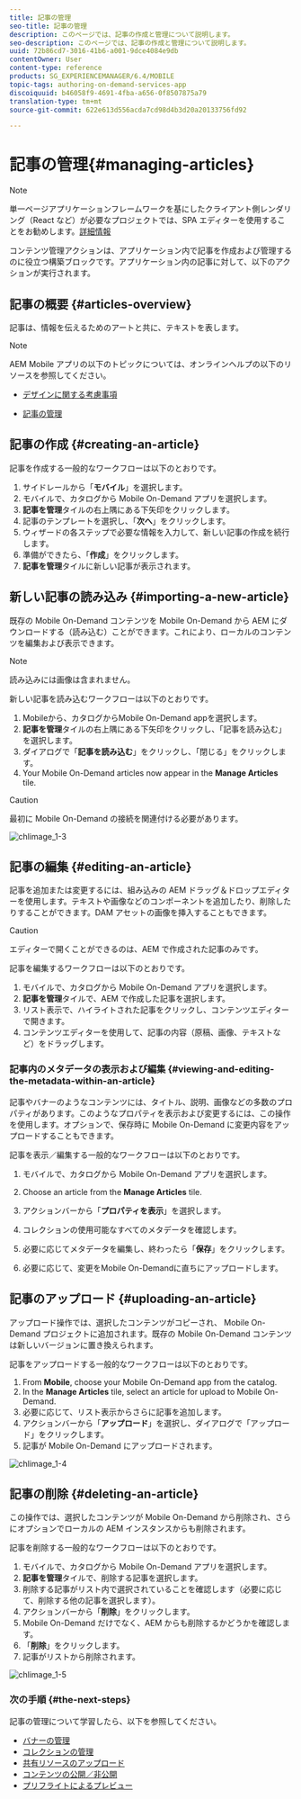 ```yaml
---
title: 記事の管理
seo-title: 記事の管理
description: このページでは、記事の作成と管理について説明します。
seo-description: このページでは、記事の作成と管理について説明します。
uuid: 72b86cd7-3016-41b6-a001-9dce4084e9db
contentOwner: User
content-type: reference
products: SG_EXPERIENCEMANAGER/6.4/MOBILE
topic-tags: authoring-on-demand-services-app
discoiquuid: b46058f9-4691-4fba-a656-0f8507875a79
translation-type: tm+mt
source-git-commit: 622e613d556acda7cd98d4b3d20a20133756fd92

---
```



# 記事の管理{#managing-articles}

>[!NOTE]
>
>単一ページアプリケーションフレームワークを基にしたクライアント側レンダリング（React など）が必要なプロジェクトでは、SPA エディターを使用することをお勧めします。[詳細情報](/help/sites-developing/spa-overview.md)

コンテンツ管理アクションは、アプリケーション内で記事を作成および管理するのに役立つ構築ブロックです。アプリケーション内の記事に対して、以下のアクションが実行されます。

## 記事の概要 {#articles-overview}

記事は、情報を伝えるためのアートと共に、テキストを表します。

>[!NOTE]
>
>AEM Mobile アプリの以下のトピックについては、オンラインヘルプの以下のリソースを参照してください。
>
>* [デザインに関する考慮事項](https://helpx.adobe.com/digital-publishing-solution/help/design-app.html)
   >
   >
* [記事の管理](https://helpx.adobe.com/digital-publishing-solution/help/creating-articles.html)
>



## 記事の作成 {#creating-an-article}

記事を作成する一般的なワークフローは以下のとおりです。

1. サイドレールから「**モバイル**」を選択します。
1. モバイルで、カタログから Mobile On-Demand アプリを選択します。
1. **記事を管理**&#x200B;タイルの右上隅にある下矢印をクリックします。
1. 記事のテンプレートを選択し、「**次へ**」をクリックします。
1. ウィザードの各ステップで必要な情報を入力して、新しい記事の作成を続行します。
1. 準備ができたら、「**作成**」をクリックします。
1. **記事を管理**&#x200B;タイルに新しい記事が表示されます。

## 新しい記事の読み込み {#importing-a-new-article}

既存の Mobile On-Demand コンテンツを Mobile On-Demand から AEM にダウンロードする（読み込む）ことができます。これにより、ローカルのコンテンツを編集および表示できます。

>[!NOTE]
>
>読み込みには画像は含まれません。

新しい記事を読み込むワークフローは以下のとおりです。

1. Mobileから、カタログからMobile On-Demand appを選択します。
1. **記事を管理**&#x200B;タイルの右上隅にある下矢印をクリックし、「記事を読み込む」を選択します。
1. ダイアログで「**記事を読み込む**」をクリックし、「閉じる」をクリックします。
1. Your Mobile On-Demand articles now appear in the **Manage Articles** tile.

>[!CAUTION]
>
>最初に Mobile On-Demand の接続を関連付ける必要があります。

![chlimage_1-3](assets/chlimage_1-3.gif)

## 記事の編集 {#editing-an-article}

記事を追加または変更するには、組み込みの AEM ドラッグ＆ドロップエディターを使用します。テキストや画像などのコンポーネントを追加したり、削除したりすることができます。DAM アセットの画像を挿入することもできます。

>[!CAUTION]
>
>エディターで開くことができるのは、AEM で作成された記事のみです。

記事を編集するワークフローは以下のとおりです。

1. モバイルで、カタログから Mobile On-Demand アプリを選択します。
1. **記事を管理**&#x200B;タイルで、AEM で作成した記事を選択します。
1. リスト表示で、ハイライトされた記事をクリックし、コンテンツエディターで開きます。
1. コンテンツエディターを使用して、記事の内容（原稿、画像、テキストなど）をドラッグします。

### 記事内のメタデータの表示および編集 {#viewing-and-editing-the-metadata-within-an-article}

記事やバナーのようなコンテンツには、タイトル、説明、画像などの多数のプロパティがあります。このようなプロパティを表示および変更するには、この操作を使用します。オプションで、保存時に Mobile On-Demand に変更内容をアップロードすることもできます。

記事を表示／編集する一般的なワークフローは以下のとおりです。

1. モバイルで、カタログから Mobile On-Demand アプリを選択します。
1. Choose an article from the **Manage Articles** tile.

1. アクションバーから「**プロパティを表示**」を選択します。
1. コレクションの使用可能なすべてのメタデータを確認します。
1. 必要に応じてメタデータを編集し、終わったら「**保存**」をクリックします。
1. 必要に応じて、変更をMobile On-Demandに直ちにアップロードします。

## 記事のアップロード {#uploading-an-article}

アップロード操作では、選択したコンテンツがコピーされ、 Mobile On-Demand プロジェクトに追加されます。既存の Mobile On-Demand コンテンツは新しいバージョンに置き換えられます。

記事をアップロードする一般的なワークフローは以下のとおりです。

1. From **Mobile**, choose your Mobile On-Demand app from the catalog.
1. In the **Manage Articles** tile, select an article for upload to Mobile On-Demand.
1. 必要に応じて、リスト表示からさらに記事を追加します。
1. アクションバーから「**アップロード**」を選択し、ダイアログで「アップロード」をクリックします。
1. 記事が Mobile On-Demand にアップロードされます。

![chlimage_1-4](assets/chlimage_1-4.gif)

## 記事の削除 {#deleting-an-article}

この操作では、選択したコンテンツが Mobile On-Demand から削除され、さらにオプションでローカルの AEM インスタンスからも削除されます。

記事を削除する一般的なワークフローは以下のとおりです。

1. モバイルで、カタログから Mobile On-Demand アプリを選択します。
1. **記事を管理**&#x200B;タイルで、削除する記事を選択します。
1. 削除する記事がリスト内で選択されていることを確認します（必要に応じて、削除する他の記事を選択します）。
1. アクションバーから「**削除**」をクリックします。
1.  Mobile On-Demand だけでなく、AEM からも削除するかどうかを確認します。
1. 「**削除**」をクリックします。
1. 記事がリストから削除されます。

![chlimage_1-5](assets/chlimage_1-5.gif)

### 次の手順 {#the-next-steps}

記事の管理について学習したら、以下を参照してください。

* [バナーの管理](/help/mobile/mobile-on-demand-managing-banners.md)
* [コレクションの管理](/help/mobile/mobile-on-demand-managing-collections.md)
* [共有リソースのアップロード](/help/mobile/mobile-on-demand-shared-resources.md)
* [コンテンツの公開／非公開](/help/mobile/mobile-on-demand-publishing-unpublishing.md)
* [プリフライトによるプレビュー](/help/mobile/aem-mobile-manage-ondemand-services.md)
